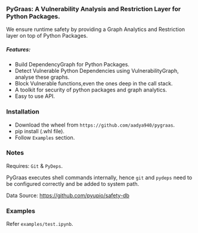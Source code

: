 ### PyGraas: A Vulnerability Analysis and Restriction Layer for Python Packages.

We ensure runtime safety by providing a Graph Analytics and
Restriction layer on top of Python Packages.

##### Features:
-  Build DependencyGraph for Python Packages.
-  Detect Vulnerable Python Dependencies using VulnerabilityGraph, analyse
  these graphs.
- Block Vulnerable functions,even the ones deep in the call stack.
- A toolkit for security of python packages and graph analytics.
- Easy to use API.

### Installation
- Download the wheel from `https://github.com/aadya940/pygraas`.
- pip install (.whl file).
- Follow `Examples` section.

### Notes

Requires: `Git` & `PyDeps`.

PyGraas executes shell commands internally, hence `git` and `pydeps` need to 
be configured correctly and be added to system path.

Data Source: https://github.com/pyupio/safety-db

### Examples

Refer `examples/test.ipynb`.


